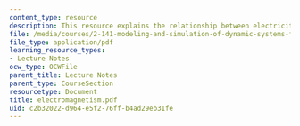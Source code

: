 ```yaml
---
content_type: resource
description: This resource explains the relationship between electricity and magnetism.
file: /media/courses/2-141-modeling-and-simulation-of-dynamic-systems-fall-2006/c2b32022d964e5f276ffb4ad29eb31fe_electromagnetism.pdf
file_type: application/pdf
learning_resource_types:
- Lecture Notes
ocw_type: OCWFile
parent_title: Lecture Notes
parent_type: CourseSection
resourcetype: Document
title: electromagnetism.pdf
uid: c2b32022-d964-e5f2-76ff-b4ad29eb31fe
---
```

